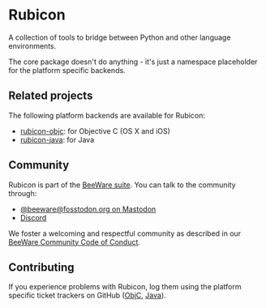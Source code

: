# Rubicon

A collection of tools to bridge between Python and other language
environments.

The core package doesn't do anything - it's just a namespace placeholder
for the platform specific backends.

## Related projects

The following platform backends are available for Rubicon:

- [rubicon-objc](https://github.com/beeware/rubicon-objc): for Objective C
  (OS X and iOS)
- [rubicon-java](https://github.com/beeware/rubicon-java): for Java

## Community

Rubicon is part of the [BeeWare suite](https://beeware.org). You can
talk to the community through:

- [@beeware@fosstodon.org on Mastodon](https://fosstodon.org/@beeware)
- [Discord](https://beeware.org/bee/chat/)

We foster a welcoming and respectful community as described in our
[BeeWare Community Code of
Conduct](https://beeware.org/community/behavior/).

## Contributing

If you experience problems with Rubicon, log them using the platform
specific ticket trackers on GitHub
([ObjC](https://github.com/beeware/rubicon-objc/issues),
[Java](https://github.com/beeware/rubicon-objc/issues)).
